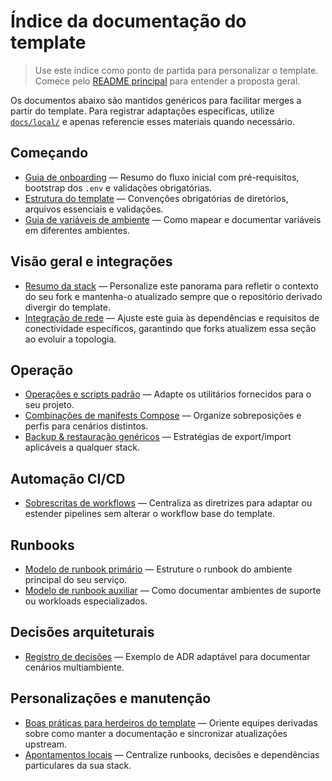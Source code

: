 # Índice da documentação do template

> Use este índice como ponto de partida para personalizar o template. Comece pelo [README principal](../README.md) para entender a proposta geral.

Os documentos abaixo são mantidos genéricos para facilitar merges a partir do template. Para registrar adaptações específicas,
utilize [`docs/local/`](./local/README.md) e apenas referencie esses materiais quando necessário.

## Começando

- [Guia de onboarding](./ONBOARDING.md) — Resumo do fluxo inicial com pré-requisitos, bootstrap dos `.env` e validações obrigatórias.
- [Estrutura do template](./STRUCTURE.md) — Convenções obrigatórias de diretórios, arquivos essenciais e validações.
- [Guia de variáveis de ambiente](../env/README.md) — Como mapear e documentar variáveis em diferentes ambientes.

## Visão geral e integrações

- [Resumo da stack](./OVERVIEW.md) — Personalize este panorama para refletir o contexto do seu fork e mantenha-o atualizado sempre que o repositório derivado divergir do template.
- [Integração de rede](./NETWORKING_INTEGRATION.md) — Ajuste este guia às dependências e requisitos de conectividade específicos, garantindo que forks atualizem essa seção ao evoluir a topologia.

## Operação

- [Operações e scripts padrão](./OPERATIONS.md) — Adapte os utilitários fornecidos para o seu projeto.
- [Combinações de manifests Compose](./COMPOSE_GUIDE.md) — Organize sobreposições e perfis para cenários distintos.
- [Backup & restauração genéricos](./BACKUP_RESTORE.md) — Estratégias de export/import aplicáveis a qualquer stack.

## Automação CI/CD

- [Sobrescritas de workflows](./ci-overrides.md) — Centraliza as diretrizes para adaptar ou estender pipelines sem alterar o workflow base do template.

## Runbooks

- [Modelo de runbook primário](./core.md) — Estruture o runbook do ambiente principal do seu serviço.
- [Modelo de runbook auxiliar](./media.md) — Como documentar ambientes de suporte ou workloads especializados.

## Decisões arquiteturais

- [Registro de decisões](./ADR/0001-multi-environment-structure.md) — Exemplo de ADR adaptável para documentar cenários multiambiente.

## Personalizações e manutenção

- [Boas práticas para herdeiros do template](./TEMPLATE_BEST_PRACTICES.md) — Oriente equipes derivadas sobre como manter a documentação e sincronizar atualizações upstream.
- [Apontamentos locais](./local/README.md) — Centralize runbooks, decisões e dependências particulares da sua stack.
